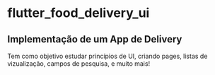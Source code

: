 # flutter_food_delivery_ui

## Implementação de um App de Delivery

Tem como objetivo estudar princípios de UI, criando pages, listas de vizualização, campos de pesquisa, e muito mais!
